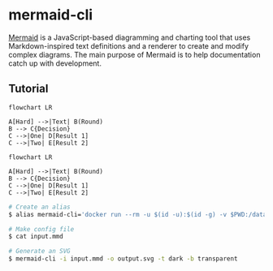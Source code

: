 mermaid-cli
===========

[Mermaid][1] is a JavaScript-based diagramming and charting tool that uses
Markdown-inspired text definitions and a renderer to create and modify complex
diagrams. The main purpose of Mermaid is to help documentation catch up with
development.

## Tutorial

```
flowchart LR

A[Hard] -->|Text| B(Round)
B --> C{Decision}
C -->|One| D[Result 1]
C -->|Two| E[Result 2]
```

```mermaid
flowchart LR

A[Hard] -->|Text| B(Round)
B --> C{Decision}
C -->|One| D[Result 1]
C -->|Two| E[Result 2]
```

```bash
# Create an alias
$ alias mermaid-cli='docker run --rm -u $(id -u):$(id -g) -v $PWD:/data minlag/mermaid-cli'

# Make config file
$ cat input.mmd

# Generate an SVG
$ mermaid-cli -i input.mmd -o output.svg -t dark -b transparent
```

[1]: https://github.com/mermaid-js/mermaid
